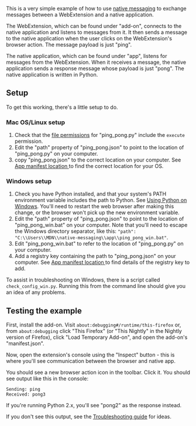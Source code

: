This is a very simple example of how to use [native messaging](https://developer.mozilla.org/en-US/Add-ons/WebExtensions/Native_messaging) to exchange messages between a WebExtension and a native application.

The WebExtension, which can be found under "add-on", connects to the native application and listens to messages from it. It then sends a message to the native application when the user clicks on the WebExtension's browser action. The message payload is just "ping".

The native application, which can be found under "app", listens for messages from the WebExtension. When it receives a message, the native application sends a response message whose payload is just "pong". The native application is written in Python.

## Setup ##

To get this working, there's a little setup to do.

### Mac OS/Linux setup ###

1. Check that the [file permissions](https://en.wikipedia.org/wiki/File_system_permissions) for "ping_pong.py" include the `execute` permission.
2. Edit the "path" property of "ping_pong.json" to point to the location of "ping_pong.py" on your computer.
3. copy "ping_pong.json" to the correct location on your computer. See [App manifest location ](https://developer.mozilla.org/en-US/Add-ons/WebExtensions/Native_manifests#Manifest_location) to find the correct location for your OS.

### Windows setup ###

1. Check you have Python installed, and that your system's PATH environment variable includes the path to Python.  See [Using Python on Windows](https://docs.python.org/2/using/windows.html). You'll need to restart the web browser after making this change, or the browser won't pick up the new environment variable.
2. Edit the "path" property of "ping_pong.json" to point to the location of "ping_pong_win.bat" on your computer. Note that you'll need to escape the Windows directory separator, like this: `"path": "C:\\Users\\MDN\\native-messaging\\app\\ping_pong_win.bat"`.
3. Edit "ping_pong_win.bat" to refer to the location of "ping_pong.py" on your computer.
4. Add a registry key containing the path to "ping_pong.json" on your computer. See [App manifest location ](https://developer.mozilla.org/en-US/Add-ons/WebExtensions/Native_manifests#Manifest_location) to find details of the registry key to add.

To assist in troubleshooting on Windows, there is a script called `check_config_win.py`. Running this from the command line should give you an idea of any problems.

## Testing the example ##

First, install the add-on. Visit `about:debugging#/runtime/this-firefox` or, from `about:debugging` click "This Firefox" (or "This Nightly" in the Nightly version of Firefox), click "Load Temporary Add-on", and open the add-on's "manifest.json".

Now, open the extension's console using the "Inspect" button - this is where you'll see communication between the browser and native app. 

You should see a new browser action icon in the toolbar. Click it. You should see output like this in the console:

    Sending: ping
    Received: pong3

If you're running Python 2.x, you'll see "pong2" as the response instead. 

If you don't see this output, see the [Troubleshooting guide](https://developer.mozilla.org/en-US/Add-ons/WebExtensions/Native_messaging#Troubleshooting) for ideas.
